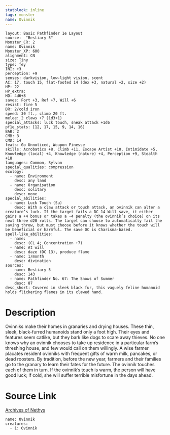 ```yaml
---
statblock: inline
tags: monster
name: Ovinnik
---
```

```statblock
layout: Basic Pathfinder 1e Layout
source:  "Bestiary 5"
Monster_CR: 2
name: Ovinnik
Monster_XP: 600
alignment: CN
size: Tiny
type: fey
INI: +3
perception: +9
senses: darkvision, low-light vision, scent
AC: 17, touch 15, flat-footed 14 (dex +3, natural +2, size +2)
HP: 22
HP_extra: 
HD: 4d6+8
saves: Fort +3, Ref +7, Will +6
resist: fire 5
DR: 2/cold iron
speed: 30 ft., climb 20 ft.
melee: 2 claws +7 (1d3+1)
special_attacks: luck touch, sneak attack +1d6
pf1e_stats: [12, 17, 15, 9, 14, 16]
BAB: 2
CMB: 3
CMD: 14
feats: Go Unnoticed, Weapon Finesse
skills: Acrobatics +8, Climb +11, Escape Artist +10, Intimidate +5, Knowledge (local) +4, Knowledge (nature) +4, Perception +9, Stealth +18
languages: Common, Sylvan
special_qualities: compression
ecology:
  - name: Environment
    desc: any land
  - name: Organisation
    desc: solitary
    desc: none
special_abilities:
  - name: Luck Touch (Su)
    desc: With a claw attack or touch attack, an ovinnik can alter a creature’s luck. If the target fails a DC 14 Will save, it either gains a +4 bonus or takes a -4 penalty (the ovinnik’s choice) on its next three d20 rolls. The target can choose to automatically fail the saving throw, but must choose before it knows whether the touch will be beneficial or harmful. The save DC is Charisma-based.
spell-like_abilities:
  - name:
    desc: (CL 4; Concentration +7)
  - name: At will
    desc: daze (DC 13), produce flame
  - name: 1/month
    desc: divination
sources:
  - name: Bestiary 5
    desc: 143
  - name: Pathfinder No. 67: The Snows of Summer
    desc: 87
desc_short: Covered in sleek black fur, this vaguely feline humanoid holds flickering flames in its clawed hand.
```
# Description
Ovinniks make their homes in granaries and drying houses. These thin, sleek, black-furred humanoids stand only a foot high. Their eyes and features seem catlike, but they bark like dogs to scare away thieves. No one knows why an ovinnik chooses to take up residence in a particular farm’s threshing house, and few would call on them willingly. A wise farmer placates resident ovinniks with frequent gifts of warm milk, pancakes, or dead roosters. By tradition, before the new year, farmers and their families go to the granary to learn their fates for the future. The ovinnik touches each of them in turn. If the ovinnik’s touch is warm, the person will have good luck; if cold, she will suffer terrible misfortune in the days ahead.
# Source Link
[Archives of Nethys](https://aonprd.com/MonsterDisplay.aspx?ItemName=Ovinnik)
```encounter-table
name: Ovinnik
creatures:
  - 1: Ovinnik
```
